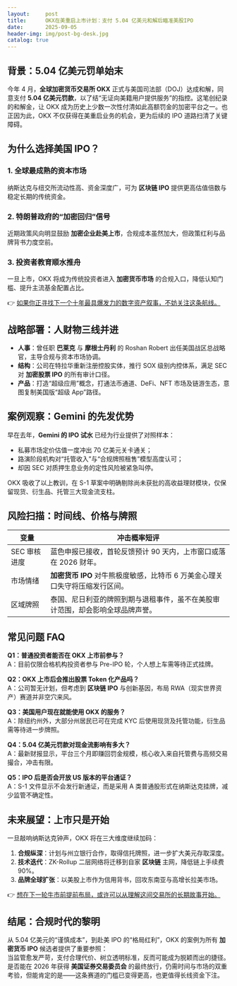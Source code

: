 ```yaml
---
layout:     post
title:      OKX在美重启上市计划：支付 5.04 亿美元和解后瞄准美股IPO
date:       2025-09-05
header-img: img/post-bg-desk.jpg
catalog: true
---
```


## 背景：5.04 亿美元罚单始末  

今年 4 月，**全球加密货币交易所 OKX** 正式与美国司法部（DOJ）达成和解，同意支付 **5.04 亿美元罚款**，以了结“无证向美籍用户提供服务”的指控。这笔创纪录的和解金，让 OKX 成为历史上少数一次性付清如此高额罚金的加密平台之一。也正因为此，OKX 不仅获得在美重启业务的机会，更为后续的 IPO 道路扫清了关键障碍。

## 为什么选择美国 IPO？

### 1. 全球最成熟的资本市场  
纳斯达克与纽交所流动性高、资金深度广，可为 **区块链 IPO** 提供更高估值倍数与稳定长期的传统资金。

### 2. 特朗普政府的“加密回归”信号  
近期政策风向明显鼓励 **加密企业赴美上市**，合规成本虽然加大，但政策红利与品牌背书力度空前。

### 3. 投资者教育顺水推舟  
一旦上市，OKX 将成为传统投资者进入 **加密货币市场** 的合规入口，降低认知门槛、提升主流基金配置占比。

👉 [如果你正寻找下一个十年最具爆发力的数字资产叙事，不妨关注这条航线。](https://okxdog.com/)

## 战略部署：人财物三线并进

- **人事**：曾任职 **巴莱克** 与 **摩根士丹利** 的 Roshan Robert 出任美国战区总战略官，主导合规与资本市场协调。  
- **结构**：公司在特拉华重新注册控股实体，推行 SOX 级别内控体系，满足 SEC 对 **加密股票 IPO** 的所有审计口径。  
- **产品**：打造“超级应用”概念，打通法币通道、DeFi、NFT 市场及链游生态，意图复制美国版“超级 App”路径。

## 案例观察：Gemini 的先发优势

早在去年，**Gemini 的 IPO 试水** 已经为行业提供了对照样本：  
- 私募市场定价估值一度冲出 70 亿美元关卡通关；  
- 路演阶段机构对“托管收入”与“合规牌照租售”模型高度认可；  
- 却因 SEC 对质押生息业务的定性风险被紧急叫停。  

OKX 吸收了以上教训，在 S-1 草案中明确剔除尚未获批的高收益理财模块，仅保留现货、衍生品、托管三大现金流支柱。

## 风险扫描：时间线、价格与牌照

| 变量 | 冲击概率短评 |
|---|---|
| SEC 审核进度 | 蓝色申报已接收，首轮反馈预计 90 天内，上市窗口或落在 2026 财年。 |
| 市场情绪 | **加密货币 IPO** 对牛熊极度敏感，比特币 6 万美金心理关口失守将压缩发行区间。 |
| 区域牌照 | 泰国、尼日利亚的牌照到期与退租事件，虽不在美股审计范围，却会影响全球品牌声誉。 |

## 常见问题 FAQ

**Q1：普通投资者能否在 OKX 上市前参与？**  
A：目前仅限合格机构投资者参与 Pre-IPO 轮，个人想上车需等待正式挂牌。

**Q2：OKX 上市后会推出股票 Token 化产品吗？**  
A：公司暂无计划，但考虑到 **区块链 IPO** 与创新基因，布局 RWA（现实世界资产）赛道并非空穴来风。

**Q3：美国用户现在就能使用 OKX 的服务？**  
A：除纽约州外，大部分州居民已可在完成 KYC 后使用现货及托管功能，衍生品需等待进一步牌照。

**Q4：5.04 亿美元罚款对现金流影响有多大？**  
A：最新财报显示，平台三个月即赚回罚金规模，核心收入来自托管费与高频交易撮合，冲击有限。

**Q5：IPO 后是否会开放 US 版本的平台通证？**  
A：S-1 文件显示不会发行新通证，而是采用 A 类普通股形式在纳斯达克挂牌，减少监管不确定性。

## 未来展望：上市只是开始

一旦敲响纳斯达克钟声，OKX 将在三大维度继续加码：

1. **合规纵深**：计划与州立银行合作，取得信托牌照，进一步扩大美元存取深度。  
2. **技术迭代**：ZK-Rollup 二层网络将迁移到自家 **区块链** 主网，降低链上手续费 90%。  
3. **品牌全球扩张**：以美股上市作为信用背书，回攻东南亚与高增长拉美市场。

👉 [想在下一轮牛市前提前布局，或许可以从理解这间交易所的长期故事开始。](https://okxdog.com/)

## 结尾：合规时代的黎明

从 5.04 亿美元的“谨慎成本”，到赴美 IPO 的“格局红利”，OKX 的案例为所有 **加密货币 IPO** 候选者提供了重要参照：  
当监管愈发严苛，支付合理代价、树立透明标准，反而可能成为脱颖而出的捷径。  
是否能在 2026 年获得 **美国证券交易委员会** 的最终放行，仍需时间与市场的双重考验，但能肯定的是——这条赛道的门槛已变得更高，也更值得长线资金下注。